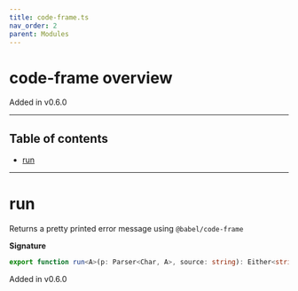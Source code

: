 ```yaml
---
title: code-frame.ts
nav_order: 2
parent: Modules
---
```


# code-frame overview

Added in v0.6.0

---

<h2 class="text-delta">Table of contents</h2>

- [run](#run)

---

# run

Returns a pretty printed error message using `@babel/code-frame`

**Signature**

```ts
export function run<A>(p: Parser<Char, A>, source: string): Either<string, A> { ... }
```

Added in v0.6.0
